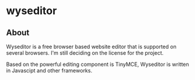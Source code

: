 # wyseditor

## About
Wyseditor is a free browser based website editor that is supported on several browsers. I'm still deciding on the license for the project.

Based on the powerful editing component is TinyMCE, Wyseditor is written in Javascipt and other frameworks.
